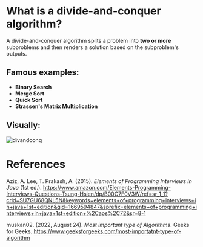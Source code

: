 # What is a divide-and-conquer algorithm? 

A divide-and-conquer algorithm splits a problem into **two or more** subproblems and then renders a solution based on the subproblem's outputs. 


## Famous examples: 
- **Binary Search** 
- **Merge Sort** 
- **Quick Sort** 
- **Strassen's Matrix Multiplication** 

## Visually: 
![divandconq](https://user-images.githubusercontent.com/109105989/207474393-860ac49f-b4c7-4fdb-a468-6dd6cc65210f.png)


# References 

Aziz, A. Lee, T. Prakash, A. (2015). *Elements of Programming Interviews in Java* (1st ed.). <https://www.amazon.com/Elements-Programming-Interviews-Questions-Tsung-Hsien/dp/B00C7F0V3W/ref=sr_1_1?crid=SU7GU68QNL5N&keywords=elements+of+programming+interviews+in+java+1st+edition&qid=1669594847&sprefix=elements+of+programming+interviews+in+java+1st+edition+%2Caps%2C72&sr=8-1> 

muskan02. (2022, August 24). *Most important type of Algorithms*. Geeks for Geeks. <https://www.geeksforgeeks.com/most-importatnt-type-of-algorithm> 
